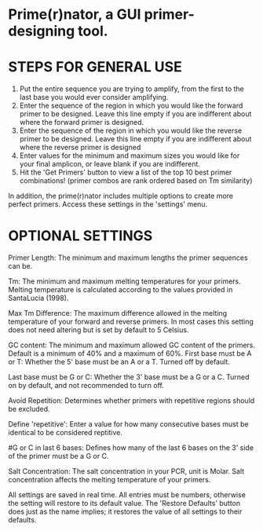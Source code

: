 # Prime(r)nator, a GUI primer-designing tool.

# STEPS FOR GENERAL USE
1. Put the entire sequence you are trying to amplify, from the first to the last base you would ever consider amplifying.
2. Enter the sequence of the region in which you would like the forward primer to be designed. Leave this line empty if you are indifferent about where the forward primer is designed.
3. Enter the sequence of the region in which you would like the reverse primer to be designed. Leave this line empty if you are indifferent about where the reverse primer is designed
4. Enter values for the minimum and maximum sizes you would like for your final amplicon, or leave blank if you are indifferent.
5. Hit the 'Get Primers' button to view a list of the top 10 best primer combinations! (primer combos are rank ordered based on Tm similarity)

In addition, the prime(r)nator includes multiple options to create more perfect primers. Access these settings in the 'settings' menu.

# OPTIONAL SETTINGS
Primer Length: The minimum and maximum lengths the primer sequences can be.

Tm: The minimum and maximum melting temperatures for your primers. Melting temperature is calculated according to the values provided in SantaLucia (1998).

Max Tm Difference: The maximum difference allowed in the melting temperature of your forward and reverse primers. In most cases this setting does not need altering but is set by default to 5 Celsius.

GC content: The minimum and maximum allowed GC content of the primers. Default is a minimum of 40% and a maximum of 60%.
First base must be A or T: Whether the 5' base must be an A or a T. Turned off by default.

Last base must be G or C: Whether the 3' base must be a G or a C. Turned on by default, and not recommended to turn off.

Avoid Repetition: Determines whether primers with repetitive regions should be excluded.

Define 'repetitive': Enter a value for how many consecutive bases must be identical to be considered reptitive.

#G or C in last 6 bases: Defines how many of the last 6 bases on the 3' side of the primer must be a G or C.

Salt Concentration: The salt concentration in your PCR, unit is Molar. Salt concentration affects the melting temperature of your primers.

All settings are saved in real time. All entries must be numbers, otherwise the setting will restore to its default value. The 'Restore Defaults' button does just as the name implies; it restores the value of all settings to their defaults.
